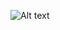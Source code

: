 ![Alt text]("[/Images/1x8muxnew.png](https://github.com/prathamadh/VHDLLab/blob/main/Images/1x8muxnew.png)https://github.com/prathamadh/VHDLLab/blob/main/Images/1x8muxnew.png")
